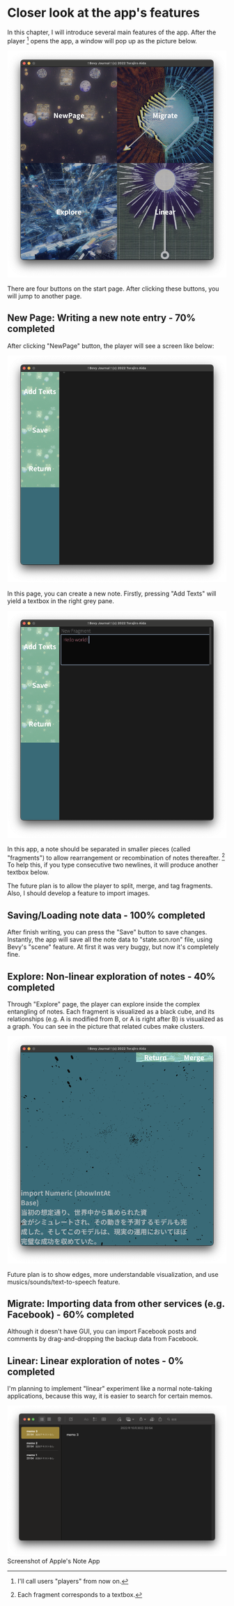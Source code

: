 # Closer look at the app's features

In this chapter, I will introduce several main features of the app. After the player [^pl] opens the app, a window will pop up as the picture below.

![](top.png)  

There are four buttons on the start page. After clicking these buttons, you will jump to another page.

## New Page: Writing a new note entry - 70% completed

After clicking "NewPage" button, the player will see a screen like below:

![](new.png)  

In this page, you can create a new note. Firstly, pressing "Add Texts" will yield a textbox in the right grey pane. 

![](hellow.png)  

In this app, a note should be separated in smaller pieces (called "fragments") to allow rearrangement or recombination of notes thereafter. [^tx] To help this, if you type consecutive two newlines, it will produce another textbox below.

The future plan is to allow the player to split, merge, and tag fragments. Also, I should develop a feature to import images.

## Saving/Loading note data - 100% completed

After finish writing, you can press the "Save" button to save changes. Instantly, the app will save all the note data to "state.scn.ron" file, using Bevy's "scene" feature. At first it was very buggy, but now it's completely fine.

## Explore: Non-linear exploration of notes - 40% completed

Through "Explore" page, the player can explore inside the complex entangling of notes. Each fragment is visualized as a black cube, and its relationships (e.g. A is modified from B, or A is right after B) is visualized as a graph. You can see in the picture that related cubes make clusters.

![](webb.png)  

Future plan is to show edges, more understandable visualization, and use musics/sounds/text-to-speech feature.

## Migrate: Importing data from other services (e.g. Facebook) - 60% completed

Although it doesn't have GUI, you can import Facebook posts and comments by drag-and-dropping the backup data from Facebook.

## Linear: Linear exploration of notes  - 0% completed

I'm planning to implement "linear" experiment like a normal note-taking applications, because this way, it is easier to search for certain memos.

![](apple-scr.png)  
Screenshot of Apple's Note App

[^pl]: I'll call users "players" from now on.

[^tx]: Each fragment corresponds to a textbox.